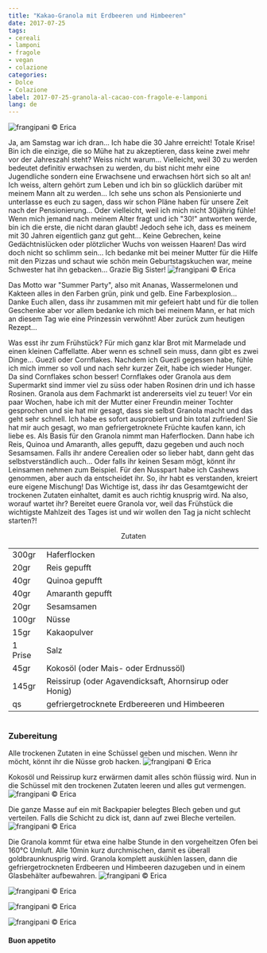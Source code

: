 ```yaml
---
title: "Kakao-Granola mit Erdbeeren und Himbeeren"
date: 2017-07-25
tags:
- cereali
- lamponi 
- fragole 
- vegan 
- colazione
categories:
- Dolce
- Colazione 
label: 2017-07-25-granola-al-cacao-con-fragole-e-lamponi
lang: de 
---
```

![](../2017-07-25-granola-al-cacao-con-fragole-e-lamponi/header.jpg "frangipani © Erica")

Ja, am Samstag war ich dran... Ich habe die 30 Jahre erreicht! Totale Krise! Bin ich die einzige, die so Mühe hat zu akzeptieren, dass keine zwei mehr vor der Jahreszahl steht? Weiss nicht warum... Vielleicht, weil 30 zu werden bedeutet definitiv erwachsen zu werden, du bist nicht mehr eine Jugendliche sondern eine Erwachsene und erwachsen hört sich so alt an! Ich weiss, altern gehört zum Leben und ich bin so glücklich darüber mit meinem Mann alt zu werden... Ich sehe uns schon als Pensionierte und unterlasse es euch zu sagen, dass wir schon Pläne haben für unsere Zeit nach der Pensionierung... Oder vielleicht, weil ich mich nicht 30jährig fühle! Wenn mich jemand nach meinem Alter fragt und ich "30!" antworten werde, bin ich die erste, die nicht daran glaubt! Jedoch sehe ich, dass es meinem mit 30 Jahren eigentlich ganz gut geht... Keine Gebrechen, keine Gedächtnislücken oder plötzlicher Wuchs von weissen Haaren! Das wird doch nicht so schlimm sein... Ich bedanke mit bei meiner Mutter für die Hilfe mit den Pizzas und schaut wie schön mein Geburtstagskuchen war, meine Schwester hat ihn gebacken... Grazie Big Sister!
![](../2017-07-25-granola-al-cacao-con-fragole-e-lamponi/torta.jpg "frangipani © Erica")

Das Motto war "Summer Party", also mit Ananas, Wassermelonen und Kakteen alles in den Farben grün, pink und gelb. Eine Farbexplosion... Danke Euch allen, dass ihr zusammen mit mir gefeiert habt und für die tollen Geschenke aber vor allem bedanke ich mich bei meinem Mann, er hat mich an diesem Tag wie eine Prinzessin verwöhnt! Aber zurück zum heutigen Rezept...

Was esst ihr zum Frühstück? Für mich ganz klar Brot mit Marmelade und einen kleinen Caffellatte. Aber wenn es schnell sein muss, dann gibt es zwei Dinge... Guezli oder Cornflakes. Nachdem ich Guezli gegessen habe, fühle ich mich immer so voll und nach sehr kurzer Zeit, habe ich wieder Hunger. Da sind Cornflakes schon besser! Cornflakes oder Granola aus dem Supermarkt sind immer viel zu süss oder haben Rosinen drin und ich hasse Rosinen. Granola aus dem Fachmarkt ist andererseits viel zu teuer! Vor ein paar Wochen, habe ich mit der Mutter einer Freundin meiner Tochter gesprochen und sie hat mir gesagt, dass sie selbst Granola macht und das geht sehr schnell. Ich habe es sofort ausprobiert und bin total zufrieden! Sie hat mir auch gesagt, wo man gefriergetroknete Früchte kaufen kann, ich liebe es. Als Basis für den Granola nimmt man Haferflocken. Dann habe ich Reis, Quinoa und Amaranth, alles gepufft, dazu gegeben und auch noch Sesamsamen. Falls ihr andere Cerealien oder so lieber habt, dann geht das selbstverständlich auch... Oder falls ihr keinen Sesam mögt, könnt ihr Leinsamen nehmen zum Beispiel. Für den Nusspart habe ich Cashews genommen, aber auch da entscheidet ihr. So, ihr habt es verstanden, kreiert eure eigene Mischung! Das Wichtige ist, dass ihr das Gesamtgewicht der trockenen Zutaten einhaltet, damit es auch richtig knusprig wird.
Na also, worauf wartet ihr? Bereitet euere Granola vor, weil das Frühstück die wichtigste Mahlzeit des Tages ist und wir wollen den Tag ja nicht schlecht starten?!

<div id="wrapper" style="text-align: center">
  <div id="yourdiv" style="display: inline-block;">
    <div class="ingredients">
      <div class="ingredients-title">Zutaten</div>
           <table>
        <tbody>
          <tr>
            <td>300gr</td>
            <td>Haferflocken</td>
          </tr>
          <tr>
            <td>20gr</td>
            <td>Reis gepufft</td>
          </tr>
          <tr>
            <td>40gr</td>
            <td>Quinoa gepufft</td>
          </tr>
          <tr>
            <td>40gr</td>
            <td>Amaranth gepufft</td>
          </tr>
          <tr>
            <td>20gr</td>
            <td>Sesamsamen</td>
          </tr>
          <tr>
            <td>100gr</td>
            <td>Nüsse</td>
           </tr>
          <tr>
            <td>15gr</td>
            <td>Kakaopulver</td>
          </tr>
          <tr>
            <td>1 Prise</td>
            <td>Salz</td>
          </tr>
          <tr>
            <td>45gr</td>
            <td>Kokosöl (oder Mais- oder Erdnussöl)</td>
          </tr>
          <tr>
            <td>145gr</td>
            <td>Reissirup (oder Agavendicksaft, Ahornsirup oder Honig)</td>
          </tr>
          <tr>
            <td>qs</td>
            <td>gefriergetrocknete Erdbereeren und Himbeeren</td>
          </tr>
        </tbody>
      </table>
    </div>
  </div>
</div>


<h3>
  <font color="grey">
    <i class="fa-solid fa-gears"></i>
  </font> Zubereitung
</h3>

Alle trockenen Zutaten in eine Schüssel geben und mischen. Wenn ihr möcht, könnt ihr die Nüsse grob hacken.
![](../2017-07-25-granola-al-cacao-con-fragole-e-lamponi/asciutti.jpg "frangipani © Erica")

Kokosöl und Reissirup kurz erwärmen damit alles schön flüssig wird. Nun in die Schüssel mit den trockenen Zutaten leeren und alles gut vermengen.
![](../2017-07-25-granola-al-cacao-con-fragole-e-lamponi/composto.jpg "frangipani © Erica")

Die ganze Masse auf ein mit Backpapier belegtes Blech geben und gut verteilen. Falls die Schicht zu dick ist, dann auf zwei Bleche verteilen.
![](../2017-07-25-granola-al-cacao-con-fragole-e-lamponi/teglia.jpg "frangipani © Erica")

Die Granola kommt für etwa eine halbe Stunde in den vorgeheitzen Ofen bei 160°C Umluft. Alle 10min kurz durchmischen, damit es überall goldbraunknusprig wird. Granola komplett auskühlen lassen, dann die gefriergetrockneten Erdbeeren und Himbeeren dazugeben und in einem Glasbehälter aufbewahren.
![](../2017-07-25-granola-al-cacao-con-fragole-e-lamponi/risultato1.jpg "frangipani © Erica")

![](../2017-07-25-granola-al-cacao-con-fragole-e-lamponi/risultato2.jpg "frangipani © Erica")

![](../2017-07-25-granola-al-cacao-con-fragole-e-lamponi/risultato3.jpg "frangipani © Erica")

![](../2017-07-25-granola-al-cacao-con-fragole-e-lamponi/risultato4.jpg "frangipani © Erica")

<h4>Buon appetito
  <font color="red">
    <i class="fa-regular fa-face-smile"></i>
  </font>
</h4>
